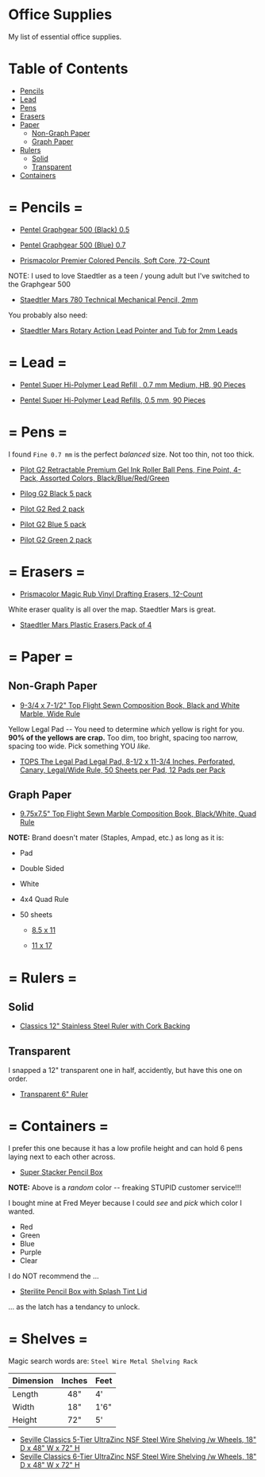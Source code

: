# Office Supplies

My list of essential office supplies.


# Table of Contents

* [Pencils](https://github.com/Michaelangel007/pen_and_paper#-pencils-)
* [Lead](https://github.com/Michaelangel007/pen_and_paper#-lead-)
* [Pens](https://github.com/Michaelangel007/pen_and_paper#-pens-)
* [Erasers](https://github.com/Michaelangel007/pen_and_paper#-erasers-)
* [Paper](https://github.com/Michaelangel007/pen_and_paper#-paper-)
  * [Non-Graph Paper](https://github.com/Michaelangel007/pen_and_paper#non-graph-paper)
  * [Graph Paper](https://github.com/Michaelangel007/pen_and_paper#graph-paper)
* [Rulers](https://github.com/Michaelangel007/pen_and_paper#-rulers-)
  * [Solid](https://github.com/Michaelangel007/pen_and_paper#solid)
  * [Transparent](https://github.com/Michaelangel007/pen_and_paper#transparent)
* [Containers](https://github.com/Michaelangel007/pen_and_paper#-containers-)


# = Pencils =

* [Pentel Graphgear 500 (Black) 0.5](https://www.amazon.com/Pentel-GraphGear-Automatic-Drafting-PG525A/dp/B0006HXQXA/)


* [Pentel Graphgear 500 (Blue) 0.7](https://www.amazon.com/Pentel-GraphGear-Automatic-Drafting-PG525A/dp/B0006OM2RE/)


* [Prismacolor Premier Colored Pencils, Soft Core, 72-Count](https://www.amazon.com/Prismacolor-Premier-Colored-Pencils-72-Count/dp/B000E23RSQ/)



NOTE: I used to love Staedtler as a teen / young adult but I've switched to the Graphgear 500


* [Staedtler Mars 780 Technical Mechanical Pencil, 2mm](https://www.amazon.com/Staedtler-Technical-Mechanical-Pencil-780BK/dp/B000YQEFGU/)


You probably also need:

* [Staedtler Mars Rotary Action Lead Pointer and Tub for 2mm Leads](https://www.amazon.com/gp/product/B002EL9J50/)


# = Lead =

* [Pentel Super Hi-Polymer Lead Refill , 0.7 mm Medium, HB, 90 Pieces](https://www.amazon.com/gp/product/B0016P2A5G/)


* [Pentel Super Hi-Polymer Lead Refills, 0.5 mm, 90 Pieces](https://www.amazon.com/gp/product/B001B0D9QK/)


#   = Pens =

I found `Fine 0.7 mm` is the perfect _balanced_ size. Not too thin, not too thick.


* [Pilot G2 Retractable Premium Gel Ink Roller Ball Pens, Fine Point, 4-Pack, Assorted Colors, Black/Blue/Red/Green](https://www.amazon.com/Pilot-Retractable-Premium-Roller-31299/dp/B001CD7K84/)

* [Pilog G2 Black 5 pack](https://www.amazon.com/Pilot-Retractable-Premium-Roller-31299/dp/B0058NN4C0/)

* [Pilot G2 Red 2 pack](https://www.amazon.com/dp/B00WMDLO5S/)

* [Pilot G2 Blue 5 pack](https://www.amazon.com/Pilot-Retractable-Premium-Roller-31299/dp/B0058NNAM4/)

* [Pilot G2 Green 2 pack](https://www.amazon.com/dp/B00WMDLO5S/)



# = Erasers =

* [Prismacolor Magic Rub Vinyl Drafting Erasers, 12-Count](https://www.amazon.com/Prismacolor-Magic-Drafting-Erasers-12-Count/dp/B00006IFAY/)


White eraser quality is all over the map. Staedtler Mars is great.


* [Staedtler Mars Plastic Erasers,Pack of 4](https://www.amazon.com/gp/product/B00NC5MW7O/)



# = Paper =

## Non-Graph Paper


* [9-3/4 x 7-1/2" Top Flight Sewn Composition Book, Black and White Marble, Wide Rule](https://www.amazon.com/Top-Flight-Composition-Marble-Sheets/dp/B005RTDDM6/)



Yellow Legal Pad -- You need to determine _which_ yellow is right for you. **90% of the yellows are crap.** Too dim, too bright, spacing too narrow, spacing too wide. Pick something YOU _like._


* [TOPS The Legal Pad Legal Pad, 8-1/2 x 11-3/4 Inches, Perforated, Canary, Legal/Wide Rule, 50 Sheets per Pad, 12 Pads per Pack](https://www.amazon.com/Legal-Inches-Perforated-Canary-Sheets/dp/B0006HWRK8/)


## Graph Paper

* [9.75x7.5" Top Flight Sewn Marble Composition Book, Black/White, Quad Rule](https://www.amazon.com/Top-Flight-Composition-Squares-41320/dp/B003I869B0/)



**NOTE:** Brand doesn't mater (Staples, Ampad, etc.) as long as it is: 

 * Pad
 * Double Sided
 * White
 * 4x4 Quad Rule
 * 50 sheets


   * [8.5 x 11](https://www.amazon.com/Section-Squares-Quadrille-Letter-35041/dp/B00094AMAU/)

   * [11 x 17](https://www.amazon.com/Ampad-Quadrille-Double-Sheets-22-037/dp/B00275QXLG/)



# = Rulers =

## Solid

* [Classics 12" Stainless Steel Ruler with Cork Backing](https://www.amazon.com/Classics-Stainless-Steel-Backing-TPG-152/dp/B010CEEQTY/)



## Transparent


I snapped a 12" transparent one in half, accidently, but have this one on order.

* [Transparent 6" Ruler](https://www.amazon.com/eBoot-Plastic-Straight-Rulers-Transparent/dp/B06XHHHF51/)


# = Containers =


I prefer this one because it has a low profile height and can hold 6 pens laying next to each other across.

* [Super Stacker Pencil Box](https://www.amazon.com/ADVANTUS-Stacker-Pencil-Inches-34365/dp/B00NU7NWGO/)


**NOTE:** Above is a _random_ color -- freaking STUPID customer service!!!

I bought mine at Fred Meyer because I could _see_ and _pick_ which color I wanted.

  * Red
  * Green
  * Blue
  * Purple
  * Clear

I do NOT recommend the ...

* [Sterilite Pencil Box with Splash Tint Lid](https://www.amazon.com/Sterilite-Pencil-Splash-Tint-17224812/dp/B00453MS12/)

... as the latch has a tendancy to unlock.


# = Shelves =

Magic search words are: `Steel Wire Metal Shelving Rack`

|Dimension|Inches|Feet |
|:--------|:---:|:-----|
|Length   | 48" | 4'   |
|Width    | 18" | 1'6" |
|Height   | 72" | 5'   |

* [Seville Classics 5-Tier UltraZinc NSF Steel Wire Shelving /w Wheels, 18" D x 48" W x 72" H](https://www.amazon.com/Seville-Classics-5-Tier-UltraZinc-Shelving/dp/B00B7E8YA6/)
* [Seville Classics 6-Tier UltraZinc NSF Steel Wire Shelving /w Wheels, 18" D x 48" W x 72" H](https://www.amazon.com/Seville-Classics-6-Tier-UltraZinc-Shelving/dp/B00FIYDG0Y/)
